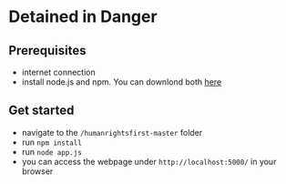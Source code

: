 # Detained in Danger

## Prerequisites
* internet connection
* install node.js and npm. You can downlond both [here](https://www.npmjs.com/get-npm)

## Get started
* navigate to the `/humanrightsfirst-master` folder
* run `npm install`
* run `node app.js`
* you can access the webpage under `http://localhost:5000/` in your browser
